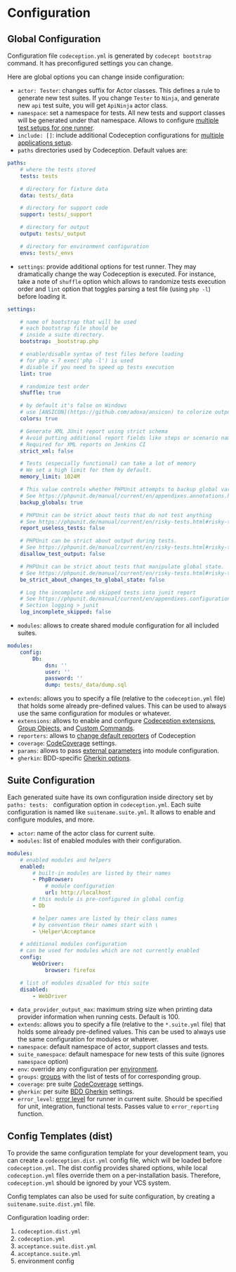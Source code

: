 # Configuration

## Global Configuration

Configuration file `codeception.yml` is generated by `codecept bootstrap` command. It has preconfigured settings you can change.

Here are global options you can change inside configuration:

* `actor: Tester`: changes suffix for Actor classes. This defines a rule to generate new test suites. If you change `Tester` to `Ninja`, and generate new `api` test suite, you will get `ApiNinja` actor class.
* `namespace`: set a namespace for tests. All new tests and support classes will be generated under that namespace. Allows to configure [multiple test setups for one runner](http://codeception.com/docs/08-Customization#Namespaces).
* `include: []`: include additional Codeception configurations for [multiple applications setup](http://codeception.com/docs/08-Customization#Namespaces).
* `paths` directories used by Codeception. Default values are:

```yaml
paths:
    # where the tests stored
    tests: tests

    # directory for fixture data
    data: tests/_data

    # directory for support code
    support: tests/_support

    # directory for output
    output: tests/_output

    # directory for environment configuration
    envs: tests/_envs
```

* `settings`: provide additional options for test runner. They may dramatically change the way Codeception is executed. For instance, take a note of `shuffle` option which allows to randomize tests execution order and `lint` option that toggles parsing a test file (using `php -l`) before loading it.

```yaml
settings:

    # name of bootstrap that will be used
    # each bootstrap file should be
    # inside a suite directory.
    bootstrap: _bootstrap.php

    # enable/disable syntax of test files before loading
    # for php < 7 exec('php -l') is used
    # disable if you need to speed up tests execution
    lint: true

    # randomize test order
    shuffle: true

    # by default it's false on Windows
    # use [ANSICON](https://github.com/adoxa/ansicon) to colorize output.
    colors: true

    # Generate XML JUnit report using strict schema
    # Avoid putting additional report fields like steps or scenario names tot it
    # Required for XML reports on Jenkins CI
    strict_xml: false

    # Tests (especially functional) can take a lot of memory
    # We set a high limit for them by default.
    memory_limit: 1024M

    # This value controls whether PHPUnit attempts to backup global variables
    # See https://phpunit.de/manual/current/en/appendixes.annotations.html#appendixes.annotations.backupGlobals
    backup_globals: true

    # PHPUnit can be strict about tests that do not test anything
    # See https://phpunit.de/manual/current/en/risky-tests.html#risky-tests.useless-tests
    report_useless_tests: false

    # PHPUnit can be strict about output during tests.
    # See https://phpunit.de/manual/current/en/risky-tests.html#risky-tests.output-during-test-execution
    disallow_test_output: false

    # PHPUnit can be strict about tests that manipulate global state.
    # See https://phpunit.de/manual/current/en/risky-tests.html#risky-tests.global-state-manipulation
    be_strict_about_changes_to_global_state: false

    # Log the incomplete and skipped tests into junit report
    # See https://phpunit.de/manual/current/en/appendixes.configuration.html
    # Section logging > junit
    log_incomplete_skipped: false
```

* `modules`: allows to create shared module configuration for all included suites.

```yaml
modules:
    config:
        Db:
            dsn: ''
            user: ''
            password: ''
            dump: tests/_data/dump.sql
```
* `extends`: allows you to specify a file (relative to the `codeception.yml` file) that holds some already pre-defined values. This can be used to always use the same configuration for modules or whatever.
* `extensions`: allows to enable and configure [Codeception extensions](http://codeception.com/docs/08-Customization#Extension), [Group Objects](http://codeception.com/docs/08-Customization#Group-Objects), and [Custom Commands](http://codeception.com/docs/08-Customization#Custom-Commands).
* `reporters`: allows to [change default reporters](http://codeception.com/docs/08-Customization#Custom-Reporters) of Codeception
* `coverage`: [CodeCoverage](http://codeception.com/docs/11-Codecoverage#Configuration) settings.
* `params`: allows to pass [external parameters](http://codeception.com/docs/06-ModulesAndHelpers#Dynamic-Configuration-With-Params) into module configuration.
* `gherkin`: BDD-specific [Gherkin options](http://codeception.com/docs/07-BDD#Configuration).

## Suite Configuration

Each generated suite have its own configuration inside directory set by `paths: tests: ` configuration option in `codeception.yml`. Each suite configuration is named like `suitename.suite.yml`. It allows to enable and configure modules, and more.

* `actor`: name of the actor class for current suite.
* `modules`: list of enabled modules with their configuration.

```yaml
modules:
    # enabled modules and helpers
    enabled:
        # built-in modules are listed by their names
        - PhpBrowser:
            # module configuration
            url: http://localhost
        # this module is pre-configured in global config
        - Db

        # helper names are listed by their class names
        # by convention their names start with \
        - \Helper\Acceptance

    # additional modules configuration
    # can be used for modules which are not currently enabled
    config:
        WebDriver:
            browser: firefox

    # list of modules disabled for this suite
    disabled:
        - WebDriver

```

* `data_provider_output_max`: maximum string size when printing data provider information when running cests. Default is 100.
* `extends`: allows you to specify a file (relative to the `*.suite.yml` file) that holds some already pre-defined values. This can be used to always use the same configuration for modules or whatever.
* `namespace`: default namespace of actor, support classes and tests.
* `suite_namespace`: default namespace for new tests of this suite (ignores `namespace` option)
* `env`: override any configuration per [environment](http://codeception.com/docs/07-AdvancedUsage#Environments).
* `groups`: [groups](http://codeception.com/docs/07-AdvancedUsage#Groups) with the list of tests of for corresponding group.
* `coverage`: pre suite [CodeCoverage](http://codeception.com/docs/11-Codecoverage#Configuration) settings.
* `gherkin`: per suite [BDD Gherkin](http://codeception.com/docs/07-BDD#Configuration) settings.
* `error_level`: [error level](http://codeception.com/docs/04-FunctionalTests#Error-Reporting) for runner in current suite. Should be specified for unit, integration, functional tests. Passes value to `error_reporting` function.

## Config Templates (dist)

To provide the same configuration template for your development team, you can create a `codeception.dist.yml` config file, which will be loaded before `codeception.yml`. The dist config provides shared options, while local `codeception.yml` files override them on a per-installation basis. Therefore, `codeception.yml` should be ignored by your VCS system.

Config templates can also be used for suite configuration, by creating a `suitename.suite.dist.yml` file.

Configuration loading order:

1. `codeception.dist.yml`
2. `codeception.yml`
3. `acceptance.suite.dist.yml`
4. `acceptance.suite.yml`
5. environment config
